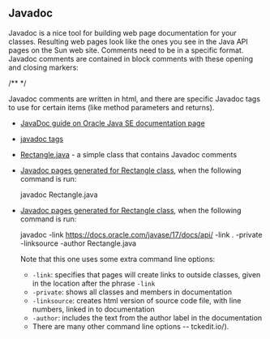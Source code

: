 ## Javadoc

Javadoc is a nice tool for building web page documentation for your classes. Resulting web pages look like the ones you see in the Java API pages on the Sun web site. Comments need to be in a specific format. Javadoc comments are contained in block comments with these opening and closing markers:

  /**      */

Javadoc comments are written in html, and there are specific Javadoc tags to use for certain items (like method parameters and returns).

-   [JavaDoc guide on Oracle Java SE documentation page](https://docs.oracle.com/en/java/javase/17/javadoc/javadoc.html#GUID-7A344353-3BBF-45C4-8B28-15025DDCC643)
-   [javadoc tags](https://docs.oracle.com/en/java/javase/17/docs/specs/javadoc/doc-comment-spec.html)
-   [Rectangle.java](https://www.cs.fsu.edu/~myers/cop3252/notes/examples/tools/Rectangle.java)  - a simple class that contains Javadoc comments
-   [Javadoc pages generated for Rectangle class](https://www.cs.fsu.edu/~myers/cop3252/notes/examples/tools/rect1/), when the following command is run:
    
      javadoc Rectangle.java
    
-   [Javadoc pages generated for Rectangle class](https://www.cs.fsu.edu/~myers/cop3252/notes/examples/tools/rect2/index.html), when the following command is run:
    
      javadoc -link https://docs.oracle.com/javase/17/docs/api/ -link . -private 
              -linksource -author Rectangle.java 
    
    Note that this one uses some extra command line options:
    -   `-link`: specifies that pages will create links to outside classes, given in the location after the phrase  `-link`
    -   `-private`: shows all classes and members in documentation
    -   `-linksource`: creates html version of source code file, with line numbers, linked in to documentation
    -   `-author`: includes the text from the author label in the documentation
    -   There are many other command line options -- tckedit.io/).